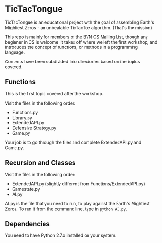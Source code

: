 # TicTacTongue

TicTacTongue is an educational project with the goal of assembling Earth's Mightiest Zeros - an unbeatable TicTacToe algorithm. (That's the mission)

This repo is mainly for members of the BVN CS Mailing List, though any beginner in CS is welcome. It takes off where we left the first workshop, and introduces the concept of functions, or methods in a programming language. 

Contents have been subdivided into directories based on the topics covered.

## Functions

This is the first topic covered after the workshop.

Visit the files in the following order:

* Functions.py
* Library.py
* ExtendedAPI.py
* Defensive Strategy.py
* Game.py

Your job is to go through the files and complete ExtendedAPI.py and Game.py.

## Recursion and Classes

Visit the files in the following order:

* ExtendedAPI.py (slightly different from Functions/ExtendedAPI.py)
* Gamestate.py
* AI.py	

AI.py is the file that you need to run, to play against the Earth's Mightiest Zeros. To run it from
the command line, type in `python AI.py`.			

## Dependencies

You need to have Python 2.7.x installed on your system.





